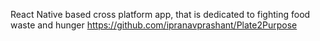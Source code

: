 React Native based cross platform app, that is dedicated to fighting food waste and hunger https://github.com/ipranavprashant/Plate2Purpose